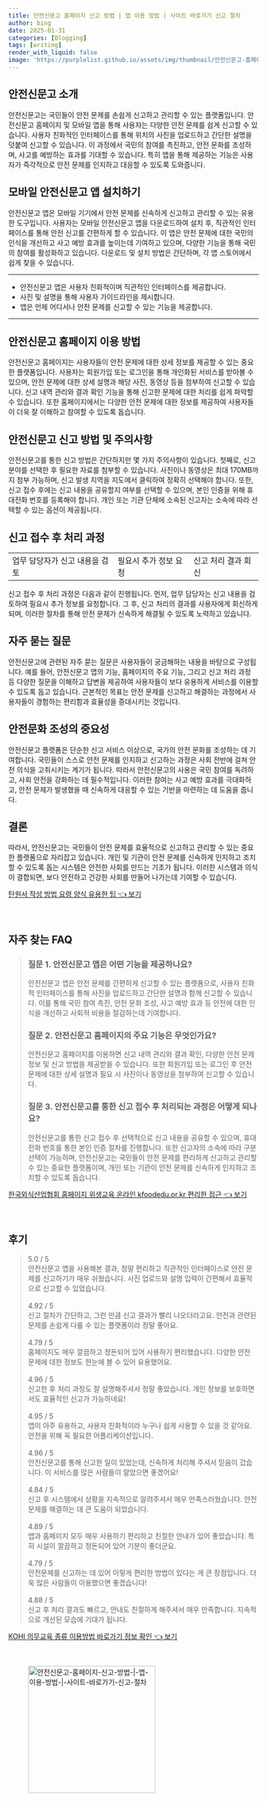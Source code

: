 ```yaml
---
title: 안전신문고 홈페이지 신고 방법 | 앱 이용 방법 | 사이트 바로가기 신고 절차
author: bing
date: 2025-01-31
categories: [Blogging]
tags: [writing]
render_with_liquid: false
image: 'https://purplelist.github.io/assets/img/thumbnail/안전신문고-홈페이지-신고-방법-|-앱-이용-방법-|-사이트-바로가기-신고-절차.webp'
---
```



<h2 id='안전신문고_소개'>안전신문고 소개</h2>

<p>안전신문고는 국민들이 안전 문제를 손쉽게 신고하고 관리할 수 있는 플랫폼입니다. 안전신문고 홈페이지 및 모바일 앱을 통해 사용자는 다양한 안전 문제를 쉽게 신고할 수 있습니다. 사용자 친화적인 인터페이스를 통해 위치의 사진을 업로드하고 간단한 설명을 덧붙여 신고할 수 있습니다. 이 과정에서 국민의 참여를 촉진하고, 안전 문화를 조성하며, 사고를 예방하는 효과를 기대할 수 있습니다. 특히 앱을 통해 제공하는 기능은 사용자가 즉각적으로 안전 문제를 인지하고 대응할 수 있도록 도와줍니다.</p>

<h2 id='모바일_앱_설치하기'>모바일 안전신문고 앱 설치하기</h2>

<p>안전신문고 앱은 모바일 기기에서 안전 문제를 신속하게 신고하고 관리할 수 있는 유용한 도구입니다. 사용자는 모바일 안전신문고 앱을 다운로드하여 설치 후, 직관적인 인터페이스를 통해 안전 신고를 간편하게 할 수 있습니다. 이 앱은 안전 문제에 대한 국민의 인식을 개선하고 사고 예방 효과를 높이는데 기여하고 있으며, 다양한 기능을 통해 국민의 참여를 활성화하고 있습니다. 다운로드 및 설치 방법은 간단하며, 각 앱 스토어에서 쉽게 찾을 수 있습니다.</p>

<hr />

<ul>
    <li>안전신문고 앱은 사용자 친화적이며 직관적인 인터페이스를 제공합니다.</li>
    <li>사진 및 설명을 통해 사용자 가이드라인을 제시합니다.</li>
    <li>앱은 언제 어디서나 안전 문제를 신고할 수 있는 기능을 제공합니다.</li>
</ul>

<hr />

<h2 id='안전신문고_홈페이지_이용하는_방법'>안전신문고 홈페이지 이용 방법</h2>

<p>안전신문고 홈페이지는 사용자들이 안전 문제에 대한 상세 정보를 제공할 수 있는 중요한 플랫폼입니다. 사용자는 회원가입 또는 로그인을 통해 개인화된 서비스를 받아볼 수 있으며, 안전 문제에 대한 상세 설명과 해당 사진, 동영상 등을 첨부하여 신고할 수 있습니다. 신고 내역 관리와 결과 확인 기능을 통해 신고한 문제에 대한 처리를 쉽게 파악할 수 있습니다. 또한 홈페이지에서는 다양한 안전 문제에 대한 정보를 제공하여 사용자들이 더욱 잘 이해하고 참여할 수 있도록 돕습니다.</p>

<h2 id='신고_방법_및_주의사항'>안전신문고 신고 방법 및 주의사항</h2>

<p>안전신문고를 통한 신고 방법은 간단하지만 몇 가지 주의사항이 있습니다. 첫째로, 신고 분야를 선택한 후 필요한 자료를 첨부할 수 있습니다. 사진이나 동영상은 최대 170MB까지 첨부 가능하며, 신고 발생 지역을 지도에서 클릭하여 정확히 선택해야 합니다. 또한, 신고 접수 후에는 신고 내용을 공유할지 여부를 선택할 수 있으며, 본인 인증을 위해 휴대전화 번호를 등록해야 합니다. 개인 또는 기관 단체에 소속된 신고자는 소속에 따라 선택할 수 있는 옵션이 제공됩니다.</p>

<h2 id='신고_접수_후_처리과정'>신고 접수 후 처리 과정</h2>

<table>
    <tr>
        <td>업무 담당자가 신고 내용을 검토</td>
        <td>필요시 추가 정보 요청</td>
        <td>신고 처리 결과 회신</td>
    </tr>
</table>

<p>신고 접수 후 처리 과정은 다음과 같이 진행됩니다. 먼저, 업무 담당자는 신고 내용을 검토하여 필요시 추가 정보를 요청합니다. 그 후, 신고 처리의 결과를 사용자에게 회신하게 되며, 이러한 절차를 통해 안전 문제가 신속하게 해결될 수 있도록 노력하고 있습니다.</p>

<h2 id='자주_묻는_질문'>자주 묻는 질문</h2>

<p>안전신문고에 관련된 자주 묻는 질문은 사용자들이 궁금해하는 내용을 바탕으로 구성됩니다. 예를 들어, 안전신문고 앱의 기능, 홈페이지의 주요 기능, 그리고 신고 처리 과정 등 다양한 질문을 이해하고 답변을 제공하여 사용자들이 보다 유용하게 서비스를 이용할 수 있도록 돕고 있습니다. 근본적인 목표는 안전 문제를 신고하고 해결하는 과정에서 사용자들이 경험하는 편리함과 효율성을 증대시키는 것입니다.</p>

<h2 id='안전문화_조성의_중요성'>안전문화 조성의 중요성</h2>

<p>안전신문고 플랫폼은 단순한 신고 서비스 이상으로, 국가의 안전 문화를 조성하는 데 기여합니다. 국민들이 스스로 안전 문제를 인지하고 신고하는 과정은 사회 전반에 걸쳐 안전 의식을 고취시키는 계기가 됩니다. 따라서 안전신문고의 사용은 국민 참여를 독려하고, 사회 안전을 강화하는 데 필수적입니다. 이러한 참여는 사고 예방 효과를 극대화하고, 안전 문제가 발생했을 때 신속하게 대응할 수 있는 기반을 마련하는 데 도움을 줍니다.</p>

<h2 id='결론'>결론</h2>

<p>따라서, 안전신문고는 국민들이 안전 문제를 효율적으로 신고하고 관리할 수 있는 중요한 플랫폼으로 자리잡고 있습니다. 개인 및 기관이 안전 문제를 신속하게 인지하고 조치할 수 있도록 돕는 시스템은 안전한 사회를 만드는 기초가 됩니다. 이러한 시스템과 의식이 결합되면, 보다 안전하고 건강한 사회를 만들어 나가는데 기여할 수 있습니다.</p>


<p><a class="click-button" title="탄원서 작성 방법 요령 양식 유용한 팁" href="https://purplelist.github.io/posts/%ED%83%84%EC%9B%90%EC%84%9C-%EC%9E%91%EC%84%B1-%EB%B0%A9%EB%B2%95-%EC%9A%94%EB%A0%B9-%EC%96%91%EC%8B%9D-%EC%9C%A0%EC%9A%A9%ED%95%9C-%ED%8C%81/" rel="dofollow">탄원서 작성 방법 요령 양식 유용한 팁 👈 보기</a></p><br>
<h2 id='자주_찾는_FAQ'>자주 찾는 FAQ</h2>
<div itemscope="" itemtype="https://schema.org/FAQPage">
<blockquote>
<div itemscope="" itemprop="mainEntity" itemtype="https://schema.org/Question">
<h3 itemprop="name">질문 1. 안전신문고 앱은 어떤 기능을 제공하나요?</h3>
<div itemscope="" itemprop="acceptedAnswer" itemtype="https://schema.org/Answer">
<span itemprop="text">
<p>안전신문고 앱은 안전 문제를 간편하게 신고할 수 있는 플랫폼으로, 사용자 친화적 인터페이스를 통해 사진을 업로드하고 간단한 설명과 함께 신고할 수 있습니다. 이를 통해 국민 참여 촉진, 안전 문화 조성, 사고 예방 효과 등 안전에 대한 인식을 개선하고 사회적 비용을 절감하는데 기여합니다.</p>
</span>
</div>
</div>
<div itemscope="" itemprop="mainEntity" itemtype="https://schema.org/Question">
<h3 itemprop="name">질문 2. 안전신문고 홈페이지의 주요 기능은 무엇인가요?</h3>
<div itemscope="" itemprop="acceptedAnswer" itemtype="https://schema.org/Answer">
<span itemprop="text">
<p>안전신문고 홈페이지를 이용하면 신고 내역 관리와 결과 확인, 다양한 안전 문제 정보 및 신고 방법을 제공받을 수 있습니다. 또한 회원가입 또는 로그인 후 안전 문제에 대한 상세 설명과 필요 시 사진이나 동영상을 첨부하여 신고할 수 있습니다.</p>
</span>
</div>
</div>
<div itemscope="" itemprop="mainEntity" itemtype="https://schema.org/Question">
<h3 itemprop="name">질문 3. 안전신문고를 통한 신고 접수 후 처리되는 과정은 어떻게 되나요?</h3>
<div itemscope="" itemprop="acceptedAnswer" itemtype="https://schema.org/Answer">
<span itemprop="text">
<p>안전신문고를 통한 신고 접수 후 선택적으로 신고 내용을 공유할 수 있으며, 휴대전화 번호를 통한 본인 인증 절차를 진행합니다. 또한 신고자의 소속에 따라 구분 선택이 가능하며, 안전신문고는 국민들이 안전 문제를 편리하게 신고하고 관리할 수 있는 중요한 플랫폼이며, 개인 또는 기관이 안전 문제를 신속하게 인지하고 조치할 수 있도록 돕습니다.</p>
</span>
</div>
</div>
</blockquote>
</div>
<p><a class="click-button" title="한국외식산업협회 홈페이지 위생교육 온라인 kfoodedu.or.kr 편리한 접근" href="https://purplelist.github.io/posts/%ED%95%9C%EA%B5%AD%EC%99%B8%EC%8B%9D%EC%82%B0%EC%97%85%ED%98%91%ED%9A%8C-%ED%99%88%ED%8E%98%EC%9D%B4%EC%A7%80-%EC%9C%84%EC%83%9D%EA%B5%90%EC%9C%A1-%EC%98%A8%EB%9D%BC%EC%9D%B8-kfoodedu.or.kr-%ED%8E%B8%EB%A6%AC%ED%95%9C-%EC%A0%91%EA%B7%BC/" rel="dofollow">한국외식산업협회 홈페이지 위생교육 온라인 kfoodedu.or.kr 편리한 접근 👈 보기</a></p><br>
<h2 id='후기'>후기</h2>
<div itemscope itemtype="https://schema.org/Product">
  <blockquote>
  <div itemprop="review" itemscope itemtype="https://schema.org/Review">
      <div itemprop="reviewRating" itemscope itemtype="https://schema.org/Rating"> <span itemprop="ratingValue">5.0</span> / <span itemprop="bestRating">5</span> </div>
      <span itemprop="reviewBody">안전신문고 앱을 사용해본 결과, 정말 편리하고 직관적인 인터페이스로 안전 문제를 신고하기가 매우 쉬웠습니다. 사진 업로드와 설명 입력이 간편해서 효율적으로 신고할 수 있었습니다.</span>
  </div>
  <br>
  <div itemprop="review" itemscope itemtype="https://schema.org/Review">
      <div itemprop="reviewRating" itemscope itemtype="https://schema.org/Rating"> <span itemprop="ratingValue">4.92</span> / <span itemprop="bestRating">5</span> </div>
      <span itemprop="reviewBody">신고 절차가 간단하고, 그런 만큼 신고 결과가 빨리 나오더라고요. 안전과 관련된 문제를 손쉽게 다룰 수 있는 플랫폼이라 정말 좋아요.</span>
  </div>
  <br>
  <div itemprop="review" itemscope itemtype="https://schema.org/Review">
      <div itemprop="reviewRating" itemscope itemtype="https://schema.org/Rating"> <span itemprop="ratingValue">4.79</span> / <span itemprop="bestRating">5</span> </div>
      <span itemprop="reviewBody">홈페이지도 매우 깔끔하고 정돈되어 있어 사용하기 편리했습니다. 다양한 안전 문제에 대한 정보도 한눈에 볼 수 있어 유용했어요.</span>
  </div>
  <br>
  <div itemprop="review" itemscope itemtype="https://schema.org/Review">
      <div itemprop="reviewRating" itemscope itemtype="https://schema.org/Rating"> <span itemprop="ratingValue">4.96</span> / <span itemprop="bestRating">5</span> </div>
      <span itemprop="reviewBody">신고한 후 처리 과정도 잘 설명해주셔서 정말 좋았습니다. 개인 정보를 보호하면서도 효율적인 신고가 가능하네요!</span>
  </div>
  <br>
  <div itemprop="review" itemscope itemtype="https://schema.org/Review">
      <div itemprop="reviewRating" itemscope itemtype="https://schema.org/Rating"> <span itemprop="ratingValue">4.95</span> / <span itemprop="bestRating">5</span> </div>
      <span itemprop="reviewBody">앱이 아주 유용하고, 사용자 친화적이라 누구나 쉽게 사용할 수 있을 것 같아요. 안전을 위해 꼭 필요한 어플리케이션입니다.</span>
  </div>
  <br>
  <div itemprop="review" itemscope itemtype="https://schema.org/Review">
      <div itemprop="reviewRating" itemscope itemtype="https://schema.org/Rating"> <span itemprop="ratingValue">4.96</span> / <span itemprop="bestRating">5</span> </div>
      <span itemprop="reviewBody">안전신문고를 통해 신고한 일이 있었는데, 신속하게 처리해 주셔서 믿음이 갔습니다. 이 서비스를 많은 사람들이 알았으면 좋겠어요!</span>
  </div>
  <br>
  <div itemprop="review" itemscope itemtype="https://schema.org/Review">
      <div itemprop="reviewRating" itemscope itemtype="https://schema.org/Rating"> <span itemprop="ratingValue">4.84</span> / <span itemprop="bestRating">5</span> </div>
      <span itemprop="reviewBody">신고 후 시스템에서 상황을 지속적으로 알려주셔서 매우 만족스러웠습니다. 안전 문제를 해결하는 데 큰 도움이 되었습니다.</span>
  </div>
  <br>
  <div itemprop="review" itemscope itemtype="https://schema.org/Review">
      <div itemprop="reviewRating" itemscope itemtype="https://schema.org/Rating"> <span itemprop="ratingValue">4.89</span> / <span itemprop="bestRating">5</span> </div>
      <span itemprop="reviewBody">앱과 홈페이지 모두 매우 사용하기 편리하고 친절한 안내가 있어 좋았습니다. 특히 시설이 깔끔하고 정돈되어 있어 기분이 좋더군요.</span>
  </div>
  <br>
  <div itemprop="review" itemscope itemtype="https://schema.org/Review">
      <div itemprop="reviewRating" itemscope itemtype="https://schema.org/Rating"> <span itemprop="ratingValue">4.79</span> / <span itemprop="bestRating">5</span> </div>
      <span itemprop="reviewBody">안전문제를 신고하는 데 있어 이렇게 편리한 방법이 있다는 게 큰 장점입니다. 더욱 많은 사람들이 이용했으면 좋겠습니다!</span>
  </div>
  <br>
  <div itemprop="review" itemscope itemtype="https://schema.org/Review">
      <div itemprop="reviewRating" itemscope itemtype="https://schema.org/Rating"> <span itemprop="ratingValue">4.88</span> / <span itemprop="bestRating">5</span> </div>
      <span itemprop="reviewBody">신고 후 처리 결과도 빠르고, 안내도 친절하게 해주셔서 매우 만족합니다. 지속적으로 개선된 모습에 기대가 됩니다.</span>
  </div>
  </blockquote>
</div>
<p><a class="click-button" title="KOHI 의무교육 종류 이용방법 바로가기 정보 확인" href="https://purplelist.github.io/posts/KOHI-%EC%9D%98%EB%AC%B4%EA%B5%90%EC%9C%A1-%EC%A2%85%EB%A5%98-%EC%9D%B4%EC%9A%A9%EB%B0%A9%EB%B2%95-%EB%B0%94%EB%A1%9C%EA%B0%80%EA%B8%B0-%EC%A0%95%EB%B3%B4-%ED%99%95%EC%9D%B8/" rel="dofollow">KOHI 의무교육 종류 이용방법 바로가기 정보 확인 👈 보기</a></p><br>
<figure class="image"><img src="https://purplelist.github.io/assets/img/thumbnail/안전신문고-홈페이지-신고-방법-|-앱-이용-방법-|-사이트-바로가기-신고-절차.webp" alt="안전신문고-홈페이지-신고-방법-|-앱-이용-방법-|-사이트-바로가기-신고-절차" width="256" height="256"></figure>